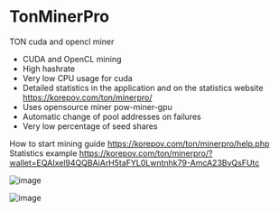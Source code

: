 # TonMinerPro
TON cuda and opencl miner

- CUDA and OpenCL mining
- High hashrate
- Very low CPU usage for cuda
- Detailed statistics in the application and on the statistics website https://korepov.com/ton/minerpro/
- Uses opensource miner pow-miner-gpu
- Automatic change of pool addresses on failures
- Very low percentage of seed shares

How to start mining guide https://korepov.com/ton/minerpro/help.php
Statistics example https://korepov.com/ton/minerpro/?wallet=EQAIxel94QQBAiArH5taFYL0Lwntnhk79-AmcA23BvQsFUtc

![image](https://user-images.githubusercontent.com/35364901/151612399-1c790a86-f368-475e-8089-037b90275789.png)

![image](https://user-images.githubusercontent.com/35364901/151612975-10d9e71d-e3e9-46ea-a51f-55154817c555.png)

